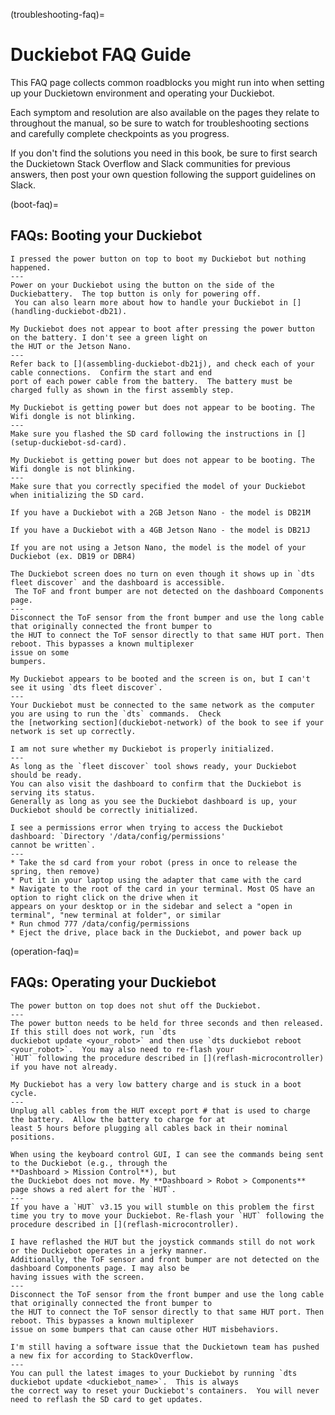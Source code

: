 (troubleshooting-faq)=
# Duckiebot FAQ Guide

This FAQ page collects common roadblocks you might run into when setting up your Duckietown environment and 
operating your Duckiebot.

Each symptom and resolution are also available on the pages they relate to throughout the manual, so be sure to watch for troubleshooting 
sections and carefully complete checkpoints as you progress.

If you don't find the solutions you need in this book, be sure to first search the Duckietown Stack 
Overflow and Slack communities for previous answers, then post your own question following the support guidelines on 
Slack.

(boot-faq)=
## FAQs: Booting your Duckiebot

```{trouble}
I pressed the power button on top to boot my Duckiebot but nothing happened.
---
Power on your Duckiebot using the button on the side of the Duckiebattery.  The top button is only for powering off. 
 You can also learn more about how to handle your Duckiebot in [](handling-duckiebot-db21).
```

```{trouble}
My Duckiebot does not appear to boot after pressing the power button on the battery. I don't see a green light on 
the HUT or the Jetson Nano.
---
Refer back to [](assembling-duckiebot-db21j), and check each of your cable connections.  Confirm the start and end 
port of each power cable from the battery.  The battery must be charged fully as shown in the first assembly step.
```

```{trouble}
My Duckiebot is getting power but does not appear to be booting. The Wifi dongle is not blinking.
---
Make sure you flashed the SD card following the instructions in [](setup-duckiebot-sd-card).
```

```{trouble}
My Duckiebot is getting power but does not appear to be booting. The Wifi dongle is not blinking.
---
Make sure that you correctly specified the model of your Duckiebot when initializing the SD card.

If you have a Duckiebot with a 2GB Jetson Nano - the model is DB21M

If you have a Duckiebot with a 4GB Jetson Nano - the model is DB21J

If you are not using a Jetson Nano, the model is the model of your Duckiebot (ex. DB19 or DBR4)
```

```{trouble}
The Duckiebot screen does no turn on even though it shows up in `dts fleet discover` and the dashboard is accessible.
 The ToF and front bumper are not detected on the dashboard Components page.
---
Disconnect the ToF sensor from the front bumper and use the long cable that originally connected the front bumper to 
the HUT to connect the ToF sensor directly to that same HUT port. Then reboot. This bypasses a known multiplexer 
issue on some 
bumpers.
```

```{trouble}
My Duckiebot appears to be booted and the screen is on, but I can't see it using `dts fleet discover`.
---
Your Duckiebot must be connected to the same network as the computer you are using to run the `dts` commands.  Check 
the [networking section](duckiebot-network) of the book to see if your network is set up correctly.
```

```{trouble}
I am not sure whether my Duckiebot is properly initialized.
---
As long as the `fleet discover` tool shows ready, your Duckiebot should be ready. 
You can also visit the dashboard to confirm that the Duckiebot is serving its status. 
Generally as long as you see the Duckiebot dashboard is up, your Duckiebot should be correctly initialized.
```

```{trouble}
I see a permissions error when trying to access the Duckiebot dashboard: `Directory '/data/config/permissions' 
cannot be written`.
---
* Take the sd card from your robot (press in once to release the spring, then remove)
* Put it in your laptop using the adapter that came with the card
* Navigate to the root of the card in your terminal. Most OS have an option to right click on the drive when it 
appears on your desktop or in the sidebar and select a "open in terminal", "new terminal at folder", or similar
* Run chmod 777 /data/config/permissions
* Eject the drive, place back in the Duckiebot, and power back up
```

(operation-faq)=
## FAQs: Operating your Duckiebot

```{trouble}
The power button on top does not shut off the Duckiebot.
---
The power button needs to be held for three seconds and then released.  If this still does not work, run `dts 
duckiebot update <your_robot>` and then use `dts duckiebot reboot <your_robot>`.  You may also need to re-flash your 
`HUT` following the procedure described in [](reflash-microcontroller) if you have not already.
```

```{trouble}
My Duckiebot has a very low battery charge and is stuck in a boot cycle.
---
Unplug all cables from the HUT except port # that is used to charge the battery.  Allow the battery to charge for at 
least 5 hours before plugging all cables back in their nominal positions.
```

```{trouble}
When using the keyboard control GUI, I can see the commands being sent to the Duckiebot (e.g., through the 
**Dashboard > Mission Control**), but 
the Duckiebot does not move. My **Dashboard > Robot > Components** page shows a red alert for the `HUT`.
---
If you have a `HUT` v3.15 you will stumble on this problem the first time you try to move your Duckiebot. Re-flash your `HUT` following the procedure described in [](reflash-microcontroller).
```

```{trouble}
I have reflashed the HUT but the joystick commands still do not work or the Duckiebot operates in a jerky manner.  
Additionally, the ToF sensor and front bumper are not detected on the dashboard Components page. I may also be 
having issues with the screen.
---
Disconnect the ToF sensor from the front bumper and use the long cable that originally connected the front bumper to 
the HUT to connect the ToF sensor directly to that same HUT port. Then reboot. This bypasses a known multiplexer 
issue on some bumpers that can cause other HUT misbehaviors.
```

```{trouble}
I'm still having a software issue that the Duckietown team has pushed a new fix for according to StackOverflow.
---
You can pull the latest images to your Duckiebot by running `dts duckiebot update <duckiebot_name>`.  This is always 
the correct way to reset your Duckiebot's containers.  You will never need to reflash the SD card to get updates.
```
